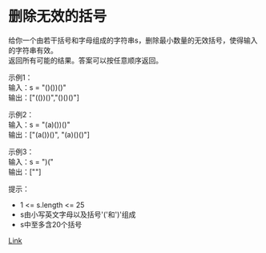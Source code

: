 <h1>删除无效的括号</h1>

给你一个由若干括号和字母组成的字符串s，删除最小数量的无效括号，使得输入的字符串有效。</br>
返回所有可能的结果。答案可以按任意顺序返回。</br>

示例1：</br>
输入：s = "()())()"</br>
输出：["(())()","()()()"]</br>

示例2：</br>
输入：s = "(a)())()"</br>
输出：["(a())()", "(a)()()"]</br>

示例3：</br>
输入：s = ")("</br>
输出：[""]</br>

提示：
- 1 <= s.length <= 25
- s由小写英文字母以及括号'('和')'组成
- s中至多含20个括号

[Link](https://leetcode-cn.com/problems/remove-invalid-parentheses/)